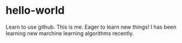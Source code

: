 # hello-world
Learn to use github.
This is me. Eager to learn new things! 
I has been learning new marchine learning algorithms recently. 
